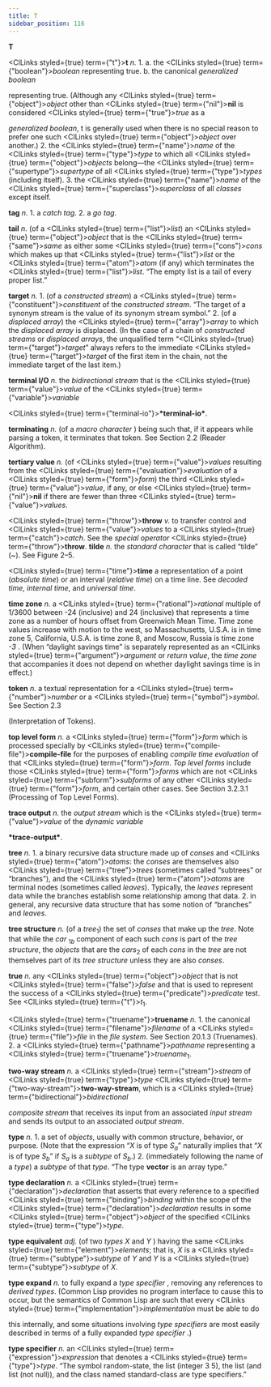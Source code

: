 ```yaml
---
title: T
sidebar_position: 116
---
```


**T** 



<ClLinks styled={true} term={"t"}><b>t</b></ClLinks> *n.* 1. a. the <ClLinks styled={true} term={"boolean"}><i>boolean</i></ClLinks> representing true. b. the canonical *generalized boolean* 



representing true. (Although any <ClLinks styled={true} term={"object"}><i>object</i></ClLinks> other than <ClLinks styled={true} term={"nil"}><b>nil</b></ClLinks> is considered <ClLinks styled={true} term={"true"}><i>true</i></ClLinks> as a 



*generalized boolean*, t is generally used when there is no special reason to prefer one such <ClLinks styled={true} term={"object"}><i>object</i></ClLinks> over another.) 2. the <ClLinks styled={true} term={"name"}><i>name</i></ClLinks> of the <ClLinks styled={true} term={"type"}><i>type</i></ClLinks> to which all <ClLinks styled={true} term={"object"}><i>objects</i></ClLinks> belong—the <ClLinks styled={true} term={"supertype"}><i>supertype</i></ClLinks> of all <ClLinks styled={true} term={"type"}><i>types</i></ClLinks> (including itself). 3. the <ClLinks styled={true} term={"name"}><i>name</i></ClLinks> of the <ClLinks styled={true} term={"superclass"}><i>superclass</i></ClLinks> of all *classes* except itself. 



**tag** *n.* 1. a *catch tag*. 2. a *go tag*. 







 



 



**tail** *n.* (of a <ClLinks styled={true} term={"list"}><i>list</i></ClLinks>) an <ClLinks styled={true} term={"object"}><i>object</i></ClLinks> that is the <ClLinks styled={true} term={"same"}><i>same</i></ClLinks> as either some <ClLinks styled={true} term={"cons"}><i>cons</i></ClLinks> which makes up that <ClLinks styled={true} term={"list"}><i>list</i></ClLinks> or the <ClLinks styled={true} term={"atom"}><i>atom</i></ClLinks> (if any) which terminates the <ClLinks styled={true} term={"list"}><i>list</i></ClLinks>. “The empty list is a tail of every proper list.” 



**target** *n.* 1. (of a *constructed stream*) a <ClLinks styled={true} term={"constituent"}><i>constituent</i></ClLinks> of the *constructed stream*. “The target of a synonym stream is the value of its synonym stream symbol.” 2. (of a *displaced array*) the <ClLinks styled={true} term={"array"}><i>array</i></ClLinks> to which the *displaced array* is displaced. (In the case of a chain of *constructed streams* or *displaced arrays*, the unqualified term “<ClLinks styled={true} term={"target"}><i>target</i></ClLinks>” always refers to the immediate <ClLinks styled={true} term={"target"}><i>target</i></ClLinks> of the first item in the chain, not the immediate target of the last item.) 



**terminal I/O** *n.* the *bidirectional stream* that is the <ClLinks styled={true} term={"value"}><i>value</i></ClLinks> of the <ClLinks styled={true} term={"variable"}><i>variable</i></ClLinks> 



<ClLinks styled={true} term={"terminal-io"}><b>\*terminal-io\*</b></ClLinks>. 



**terminating** *n.* (of a *macro character* ) being such that, if it appears while parsing a token, it terminates that token. See Section 2.2 (Reader Algorithm). 



**tertiary value** *n.* (of <ClLinks styled={true} term={"value"}><i>values</i></ClLinks> resulting from the <ClLinks styled={true} term={"evaluation"}><i>evaluation</i></ClLinks> of a <ClLinks styled={true} term={"form"}><i>form</i></ClLinks>) the third <ClLinks styled={true} term={"value"}><i>value</i></ClLinks>, if any, or else <ClLinks styled={true} term={"nil"}><b>nil</b></ClLinks> if there are fewer than three <ClLinks styled={true} term={"value"}><i>values</i></ClLinks>. 



<ClLinks styled={true} term={"throw"}><b>throw</b></ClLinks> *v.* to transfer control and <ClLinks styled={true} term={"value"}><i>values</i></ClLinks> to a <ClLinks styled={true} term={"catch"}><i>catch</i></ClLinks>. See the *special operator* <ClLinks styled={true} term={"throw"}><b>throw</b></ClLinks>. **tilde** *n.* the *standard character* that is called “tilde” (&#126;). See Figure 2–5. 



<ClLinks styled={true} term={"time"}><b>time</b></ClLinks> a representation of a point (*absolute time*) or an interval (*relative time*) on a time line. See *decoded time*, *internal time*, and *universal time*. 



**time zone** *n.* a <ClLinks styled={true} term={"rational"}><i>rational</i></ClLinks> multiple of 1/3600 between -24 (inclusive) and 24 (inclusive) that represents a time zone as a number of hours offset from Greenwich Mean Time. Time zone values increase with motion to the west, so Massachusetts, U.S.A. is in time zone 5, California, U.S.A. is time zone 8, and Moscow, Russia is time zone *-3* . (When “daylight savings time” is separately represented as an <ClLinks styled={true} term={"argument"}><i>argument</i></ClLinks> or *return value*, the *time zone* that accompanies it does not depend on whether daylight savings time is in effect.) 



**token** *n.* a textual representation for a <ClLinks styled={true} term={"number"}><i>number</i></ClLinks> or a <ClLinks styled={true} term={"symbol"}><i>symbol</i></ClLinks>. See Section 2.3 



(Interpretation of Tokens). 



**top level form** *n.* a <ClLinks styled={true} term={"form"}><i>form</i></ClLinks> which is processed specially by <ClLinks styled={true} term={"compile-file"}><b>compile-file</b></ClLinks> for the purposes of enabling *compile time evaluation* of that <ClLinks styled={true} term={"form"}><i>form</i></ClLinks>. *Top level forms* include those <ClLinks styled={true} term={"form"}><i>forms</i></ClLinks> which are not <ClLinks styled={true} term={"subform"}><i>subforms</i></ClLinks> of any other <ClLinks styled={true} term={"form"}><i>form</i></ClLinks>, and certain other cases. See Section 3.2.3.1 (Processing of Top Level Forms). 



**trace output** *n.* the *output stream* which is the <ClLinks styled={true} term={"value"}><i>value</i></ClLinks> of the *dynamic variable* 



**\*trace-output\***. 







 



 



**tree** *n.* 1. a binary recursive data structure made up of *conses* and <ClLinks styled={true} term={"atom"}><i>atoms</i></ClLinks>: the *conses* are themselves also <ClLinks styled={true} term={"tree"}><i>trees</i></ClLinks> (sometimes called “subtrees” or “branches”), and the <ClLinks styled={true} term={"atom"}><i>atoms</i></ClLinks> are terminal nodes (sometimes called *leaves*). Typically, the *leaves* represent data while the branches establish some relationship among that data. 2. in general, any recursive data structure that has some notion of “branches” and *leaves*. 



<b>tree structure</b> <i>n.</i> (of a <i>tree</i><sub>1</sub>) the set of <i>conses</i> that make up the <i>tree</i>. Note that while the <i>car</i> <sub>1<i>b</i></sub> component of each such <i>cons</i> is part of the <i>tree structure</i>, the <i>objects</i> that are the <i>cars</i><sub>2</sub> of each <i>cons</i> in the <i>tree</i> are not themselves part of its <i>tree structure</i> unless they are also <i>conses</i>. 



**true** *n.* any <ClLinks styled={true} term={"object"}><i>object</i></ClLinks> that is not <ClLinks styled={true} term={"false"}><i>false</i></ClLinks> and that is used to represent the success of a <ClLinks styled={true} term={"predicate"}><i>predicate</i></ClLinks> test. See <ClLinks styled={true} term={"t"}><i>t</i></ClLinks><sub>1</sub>. 



<ClLinks styled={true} term={"truename"}><b>truename</b></ClLinks> *n.* 1. the canonical <ClLinks styled={true} term={"filename"}><i>filename</i></ClLinks> of a <ClLinks styled={true} term={"file"}><i>file</i></ClLinks> in the *file system*. See Section 20.1.3 (Truenames). 2. a <ClLinks styled={true} term={"pathname"}><i>pathname</i></ClLinks> representing a <ClLinks styled={true} term={"truename"}><i>truename</i></ClLinks><sub>1</sub>. 



**two-way stream** *n.* a <ClLinks styled={true} term={"stream"}><i>stream</i></ClLinks> of <ClLinks styled={true} term={"type"}><i>type</i></ClLinks> <ClLinks styled={true} term={"two-way-stream"}><b>two-way-stream</b></ClLinks>, which is a <ClLinks styled={true} term={"bidirectional"}><i>bidirectional</i></ClLinks> 



*composite stream* that receives its input from an associated *input stream* and sends its output to an associated *output stream*. 



<b>type</b> <i>n.</i> 1. a set of <i>objects</i>, usually with common structure, behavior, or purpose. (Note that the expression “<i>X</i> is of type <i>S<sub>a</sub></i>” naturally implies that “<i>X</i> is of type <i>S<sub>b</sub></i>” if <i>S<sub>a</sub></i> is a <i>subtype</i> of <i>S<sub>b</sub></i>.) 2. (immediately following the name of a <i>type</i>) a <i>subtype</i> of that <i>type</i>. “The type <b>vector</b> is an array type.” 



**type declaration** *n.* a <ClLinks styled={true} term={"declaration"}><i>declaration</i></ClLinks> that asserts that every reference to a specified <ClLinks styled={true} term={"binding"}><i>binding</i></ClLinks> within the scope of the <ClLinks styled={true} term={"declaration"}><i>declaration</i></ClLinks> results in some <ClLinks styled={true} term={"object"}><i>object</i></ClLinks> of the specified <ClLinks styled={true} term={"type"}><i>type</i></ClLinks>. 



**type equivalent** *adj.* (of two *types X* and *Y* ) having the same <ClLinks styled={true} term={"element"}><i>elements</i></ClLinks>; that is, *X* is a <ClLinks styled={true} term={"subtype"}><i>subtype</i></ClLinks> of *Y* and *Y* is a <ClLinks styled={true} term={"subtype"}><i>subtype</i></ClLinks> of *X*. 



**type expand** *n.* to fully expand a *type specifier* , removing any references to *derived types*. (Common Lisp provides no program interface to cause this to occur, but the semantics of Common Lisp are such that every <ClLinks styled={true} term={"implementation"}><i>implementation</i></ClLinks> must be able to do 



this internally, and some situations involving *type specifiers* are most easily described in terms of a fully expanded *type specifier* .) 



**type specifier** *n.* an <ClLinks styled={true} term={"expression"}><i>expression</i></ClLinks> that denotes a <ClLinks styled={true} term={"type"}><i>type</i></ClLinks>. “The symbol random-state, the list (integer 3 5), the list (and list (not null)), and the class named standard-class are type specifiers.” 



